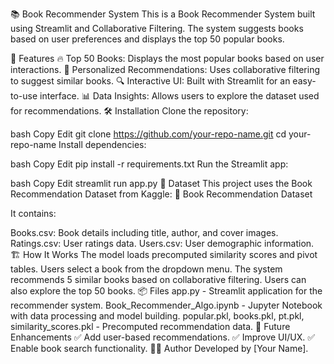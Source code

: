 📚 Book Recommender System
This is a Book Recommender System built using Streamlit and Collaborative Filtering. The system suggests books based on user preferences and displays the top 50 popular books.

🚀 Features
🔥 Top 50 Books: Displays the most popular books based on user interactions.
📖 Personalized Recommendations: Uses collaborative filtering to suggest similar books.
🔍 Interactive UI: Built with Streamlit for an easy-to-use interface.
📊 Data Insights: Allows users to explore the dataset used for recommendations.
🛠️ Installation
Clone the repository:

bash
Copy
Edit
git clone https://github.com/your-repo-name.git
cd your-repo-name
Install dependencies:

bash
Copy
Edit
pip install -r requirements.txt
Run the Streamlit app:

bash
Copy
Edit
streamlit run app.py
📂 Dataset
This project uses the Book Recommendation Dataset from Kaggle:
📌 Book Recommendation Dataset

It contains:

Books.csv: Book details including title, author, and cover images.
Ratings.csv: User ratings data.
Users.csv: User demographic information.
🏗️ How It Works
The model loads precomputed similarity scores and pivot tables.
Users select a book from the dropdown menu.
The system recommends 5 similar books based on collaborative filtering.
Users can also explore the top 50 books.
📦 Files
app.py - Streamlit application for the recommender system.
Book_Recommender_Algo.ipynb - Jupyter Notebook with data processing and model building.
popular.pkl, books.pkl, pt.pkl, similarity_scores.pkl - Precomputed recommendation data.
📝 Future Enhancements
✅ Add user-based recommendations.
✅ Improve UI/UX.
✅ Enable book search functionality.
👨‍💻 Author
Developed by [Your Name].
